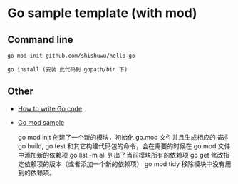 # Go sample template (with mod)

## Command line
    go mod init github.com/shishuwu/hello-go

    go install (安装 此代码到 gopath/bin 下)



## Other
- [How to write Go code](https://golang.org/doc/code.html)

- [Go mod sample](https://mp.weixin.qq.com/s/TvTlz3uKIBqgg1FjlAItPQ)

    go mod init 创建了一个新的模块，初始化 go.mod 文件并且生成相应的描述
    go build, go test 和其它构建代码包的命令，会在需要的时候在 go.mod 文件中添加新的依赖项
    go list -m all 列出了当前模块所有的依赖项
    go get 修改指定依赖项的版本（或者添加一个新的依赖项）
    go mod tidy 移除模块中没有用到的依赖项。
